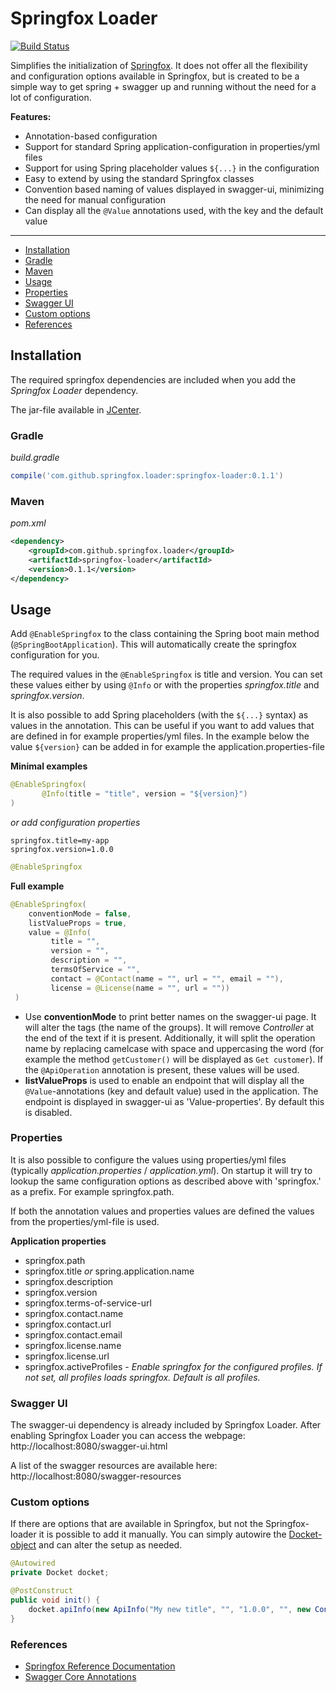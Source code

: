 # Springfox Loader

[![Build Status](https://travis-ci.org/jarlehansen/springfox-loader.svg?branch=master)](https://travis-ci.org/jarlehansen/springfox-loader)

Simplifies the initialization of [Springfox](http://springfox.io/).
It does not offer all the flexibility and configuration options available in Springfox, but is created to be a simple way to
get spring + swagger up and running without the need for a lot of configuration.

__Features:__
* Annotation-based configuration
* Support for standard Spring application-configuration in properties/yml files
* Support for using Spring placeholder values `${...}`  in the configuration
* Easy to extend by using the standard Springfox classes
* Convention based naming of values displayed in swagger-ui, minimizing the need for manual configuration
* Can display all the `@Value` annotations used, with the key and the default value

---

* [Installation](#installation)
 * [Gradle](#gradle)
 * [Maven](#maven)
* [Usage](#usage)
 * [Properties](#properties)
 * [Swagger UI](#swagger-ui)
 * [Custom options](#custom-options)
 * [References](#references)

## Installation

The required springfox dependencies are included when you add the _Springfox Loader_ dependency.

The jar-file available in [JCenter](https://bintray.com/jarlehansen/maven/springfox-loader/).

### Gradle

_build.gradle_
```groovy
compile('com.github.springfox.loader:springfox-loader:0.1.1')
```

### Maven

_pom.xml_
```xml
<dependency>
    <groupId>com.github.springfox.loader</groupId>
    <artifactId>springfox-loader</artifactId>
    <version>0.1.1</version>
</dependency>
```

## Usage

Add `@EnableSpringfox` to the class containing the Spring boot main method (`@SpringBootApplication`).
This will automatically create the springfox configuration for you.

The required values in the `@EnableSpringfox` is title and version. You can set these values either by using `@Info` or
with the properties _springfox.title_ and _springfox.version_.

It is also possible to add Spring placeholders (with the `${...}` syntax) as values in the annotation.
This can be useful if you want to add values that are defined in for example properties/yml files.
In the example below the value `${version}` can be added in for example the application.properties-file

 __Minimal examples__
 ```java
@EnableSpringfox(
        @Info(title = "title", version = "${version}")
)
 ```

_or add configuration properties_
```
springfox.title=my-app
springfox.version=1.0.0
```

```java
@EnableSpringfox
```


__Full example__
```java
@EnableSpringfox(
    conventionMode = false,
    listValueProps = true,
    value = @Info(
         title = "",
         version = "",
         description = "",
         termsOfService = "",
         contact = @Contact(name = "", url = "", email = ""),
         license = @License(name = "", url = ""))
 )
```

* Use __conventionMode__ to print better names on the swagger-ui page. It will alter the tags (the name of the groups).
It will remove  _Controller_ at the end of the text if it is present. Additionally, it will split the operation name by
replacing camelcase with space and uppercasing the word (for example the method `getCustomer()` will be displayed as `Get customer`).
If the `@ApiOperation` annotation is present, these values will be used.
* __listValueProps__ is used to enable an endpoint that will display all the `@Value`-annotations (key and default value) used in the application. The endpoint is displayed in swagger-ui as 'Value-properties'. By default this is disabled.

### Properties

It is also possible to configure the values using properties/yml files (typically _application.properties_ / _application.yml_).
On startup it will try to lookup the same configuration options as described above with 'springfox.' as a prefix.
For example springfox.path.

If both the annotation values and properties values are defined the values from the properties/yml-file is used.

__Application properties__
* springfox.path
* springfox.title _or_ spring.application.name
* springfox.description
* springfox.version
* springfox.terms-of-service-url
* springfox.contact.name
* springfox.contact.url
* springfox.contact.email
* springfox.license.name
* springfox.license.url
* springfox.activeProfiles - _Enable springfox for the configured profiles. If not set, all profiles loads springfox. Default is all profiles._

### Swagger UI

The swagger-ui dependency is already included by Springfox Loader.
After enabling Springfox Loader you can access the webpage: http://localhost:8080/swagger-ui.html

A list of the swagger resources are available here: http://localhost:8080/swagger-resources

### Custom options
If there are options that are available in Springfox, but not the Springfox-loader it is possible to add it manually.
You can simply autowire the [Docket-object](http://springfox.github.io/springfox/javadoc/current/springfox/documentation/spring/web/plugins/Docket.html) and can alter the setup as needed.

```java
@Autowired
private Docket docket;

@PostConstruct
public void init() {
    docket.apiInfo(new ApiInfo("My new title", "", "1.0.0", "", new Contact("", "", ""), "", ""));
}
```

### References
* [Springfox Reference Documentation](http://springfox.github.io/springfox/docs/current/)
* [Swagger Core Annotations](https://github.com/swagger-api/swagger-core/wiki/Annotations-1.5.X)